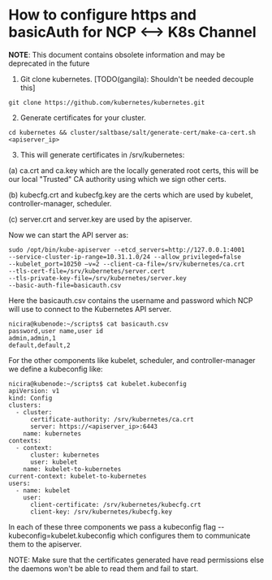 How to configure https and basicAuth for NCP &lt;--&gt; K8s Channel
===================================================================

**NOTE**: This document contains obsolete information and may be
deprecated in the future

1.  Git clone kubernetes. \[TODO(gangila): Shouldn't be needed decouple
    this\]

<!-- -->

    git clone https://github.com/kubernetes/kubernetes.git

2.  Generate certificates for your cluster.

<!-- -->

    cd kubernetes && cluster/saltbase/salt/generate-cert/make-ca-cert.sh <apiserver_ip>

3.  This will generate certificates in /srv/kubernetes:

\(a) ca.crt and ca.key which are the locally generated root certs, this
will be our local "Trusted" CA authority using which we sign other
certs.

\(b) kubecfg.crt and kubecfg.key are the certs which are used by kubelet,
controller-manager, scheduler.

(c) server.crt and server.key are used by the apiserver.

Now we can start the API server as:

    sudo /opt/bin/kube-apiserver --etcd_servers=http://127.0.0.1:4001
    --service-cluster-ip-range=10.31.1.0/24 --allow_privileged=false
    --kubelet_port=10250 —v=2 --client-ca-file=/srv/kubernetes/ca.crt
    --tls-cert-file=/srv/kubernetes/server.cert
    --tls-private-key-file=/srv/kubernetes/server.key
    --basic-auth-file=basicauth.csv

Here the basicauth.csv contains the username and password which NCP will
use to connect to the Kubernetes API server.

    nicira@kubenode:~/scripts$ cat basicauth.csv
    password,user name,user id
    admin,admin,1
    default,default,2

For the other components like kubelet, scheduler, and controller-manager
we define a kubeconfig like:

    nicira@kubenode:~/scripts$ cat kubelet.kubeconfig
    apiVersion: v1
    kind: Config
    clusters:
      - cluster:
          certificate-authority: /srv/kubernetes/ca.crt
          server: https://<apiserver_ip>:6443
        name: kubernetes
    contexts:
      - context:
          cluster: kubernetes
          user: kubelet
        name: kubelet-to-kubernetes
    current-context: kubelet-to-kubernetes
    users:
      - name: kubelet
        user:
          client-certificate: /srv/kubernetes/kubecfg.crt
          client-key: /srv/kubernetes/kubecfg.key

In each of these three components we pass a kubeconfig flag
--kubeconfig=kubelet.kubeconfig which configures them to communicate
them to the apiserver.

NOTE: Make sure that the certificates generated have read permissions
else the daemons won't be able to read them and fail to start.
